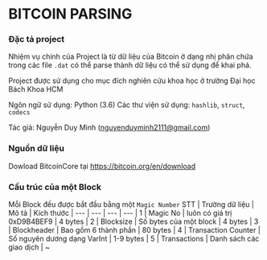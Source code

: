 # BITCOIN PARSING
### Đặc tả project
Nhiệm vụ chính của Project là từ dữ liệu của Bitcoin ở dạng nhị phân chứa trong các file ```.dat``` có thể parse thành dữ liệu có thể sử dụng để khai phá.

Project được sử dụng cho mục đích nghiên cứu khoa học ở trường Đại học Bách Khoa HCM

Ngôn ngữ sử dụng: Python (3.6)
Các thư viện sử dụng: ```hashlib```, ```struct```, ```codecs```

Tác giả: Nguyễn Duy Minh (nguyenduyminh2111@gmail.com)

### Nguồn dữ liệu
Dowload BitcoinCore tại https://bitcoin.org/en/download 

### Cấu trúc của một Block
Mỗi Block đều được bắt đầu bằng một ```Magic Number``` 
STT | Trường dữ liệu | Mô tả | Kích thước |
--- | --- | --- | --- |
1 | Magic No | luôn có giá trị 0xD9B4BEF9 | 4 bytes |
2 | Blocksize | Số bytes của một block | 4 bytes |
3 | Blockheader | Bao gồm 6 thành phần | 80 bytes |
4 | Transaction Counter | Số nguyên dương dạng VarInt | 1-9 bytes |
5 | Transactions | Danh sách các giao dịch | ~
